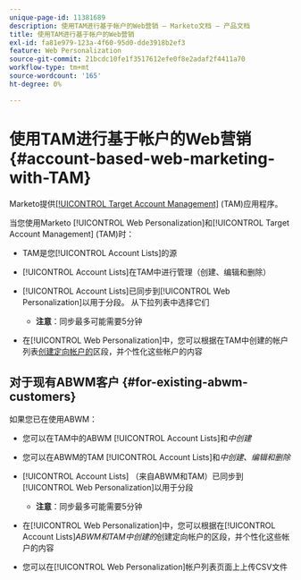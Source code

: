 ```yaml
---
unique-page-id: 11381689
description: 使用TAM进行基于帐户的Web营销 — Marketo文档 — 产品文档
title: 使用TAM进行基于帐户的Web营销
exl-id: fa81e979-123a-4f60-95d0-dde3918b2ef3
feature: Web Personalization
source-git-commit: 21bcdc10fe1f3517612efe0f8e2adaf2f4411a70
workflow-type: tm+mt
source-wordcount: '165'
ht-degree: 0%

---
```


# 使用TAM进行基于帐户的Web营销 {#account-based-web-marketing-with-TAM}

Marketo提供[[!UICONTROL Target Account Management]](/help/marketo/product-docs/target-account-management/setup-tam/target-account-management-overview.md) (TAM)应用程序。

当您使用Marketo [!UICONTROL Web Personalization]和[!UICONTROL Target Account Management] (TAM)时：

* TAM是您[!UICONTROL Account Lists]的源
* [!UICONTROL Account Lists]在TAM中进行管理（创建、编辑和删除）
* [!UICONTROL Account Lists]已同步到[!UICONTROL Web Personalization]以用于分段。 从下拉列表中选择它们

   * **注意**：同步最多可能需要5分钟

* 在[!UICONTROL Web Personalization]中，您可以根据在TAM中创建的帐户列表[创建定向帐户的](/help/marketo/product-docs/web-personalization/account-based-web-marketing/create-a-new-account-list.md)区段，并个性化这些帐户的内容

## 对于现有ABWM客户 {#for-existing-abwm-customers}

如果您已在使用ABWM：

* 您可以在TAM中的ABWM [!UICONTROL Account Lists]和&#x200B;_中创建_
* 您可以在ABWM的TAM [!UICONTROL Account Lists]和&#x200B;_中创建、编辑和删除_
* [!UICONTROL Account Lists] （来自ABWM和TAM）已同步到[!UICONTROL Web Personalization]以用于分段

   * **注意**：同步最多可能需要5分钟

* 在[!UICONTROL Web Personalization]中，您可以根据在[!UICONTROL Account Lists]_ABWM和TAM中创建的_&#x200B;创建定向帐户的区段，并个性化这些帐户的内容
* 您可以在[!UICONTROL Web Personalization]帐户列表页面上上传CSV文件
